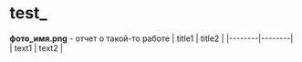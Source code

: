# test_

**фото_имя.png** - отчет о такой-то работе
| title1 | title2 |
|--------|--------|
| text1  | text2  |
